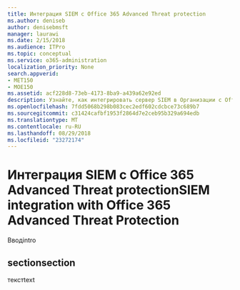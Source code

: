 ```yaml
---
title: Интеграция SIEM с Office 365 Advanced Threat protection
ms.author: deniseb
author: denisebmsft
manager: laurawi
ms.date: 2/15/2018
ms.audience: ITPro
ms.topic: conceptual
ms.service: o365-administration
localization_priority: None
search.appverid:
- MET150
- MOE150
ms.assetid: acf228d8-73eb-4173-8ba9-a439a62e92ed
description: Узнайте, как интегрировать сервер SIEM в Организации с Office 365 Advanced Threat protection.
ms.openlocfilehash: 7fdd5068b298b083cec2edf602cdcbce73c689b7
ms.sourcegitcommit: c31424cafbf1953f2864d7e2ceb95b329a694edb
ms.translationtype: MT
ms.contentlocale: ru-RU
ms.lasthandoff: 08/29/2018
ms.locfileid: "23272174"
---
```

# <a name="siem-integration-with-office-365-advanced-threat-protection"></a><span data-ttu-id="69190-103">Интеграция SIEM с Office 365 Advanced Threat protection</span><span class="sxs-lookup"><span data-stu-id="69190-103">SIEM integration with Office 365 Advanced Threat Protection</span></span>

<span data-ttu-id="69190-104">Ввод</span><span class="sxs-lookup"><span data-stu-id="69190-104">intro</span></span>
  
## <a name="section"></a><span data-ttu-id="69190-105">section</span><span class="sxs-lookup"><span data-stu-id="69190-105">section</span></span>

<span data-ttu-id="69190-106">текст</span><span class="sxs-lookup"><span data-stu-id="69190-106">text</span></span>
  

